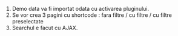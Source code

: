 1. Demo data va fi importat odata cu activarea pluginului.
2. Se vor crea 3 pagini cu shortcode : fara filtre / cu filtre / cu filtre preselectate
3. Searchul e facut cu AJAX.